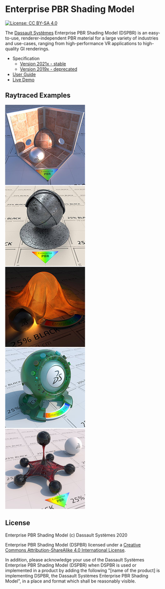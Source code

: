 # Enterprise PBR Shading Model

[![License: CC BY-SA 4.0](https://img.shields.io/badge/License-CC%20BY--SA%204.0-lightgrey.svg)](LICENSE.txt)

The [Dassault Systèmes](https://www.3ds.com/) Enterprise PBR Shading Model (DSPBR) is an easy-to-use, renderer-independent PBR material for a large variety of industries and use-cases, ranging from high-performance VR applications to high-quality GI renderings.

* Specification
  * [Version 2021x - stable](https://dassaultsystemes-technology.github.io/EnterprisePBRShadingModel/spec-2021x.md.html)
  * [Version 2019x - deprecated](https://dassaultsystemes-technology.github.io/EnterprisePBRShadingModel/spec-2019x.md.html)
* [User Guide](https://dassaultsystemes-technology.github.io/EnterprisePBRShadingModel/user_guide.md.html)
* [Live Demo](https://dassaultsystemes-technology.github.io/dspbr-pt/)

## Raytraced Examples

![raytraced image](img/rt_brownstone_dspbr.jpg)
![raytraced image](img/rt_darkzink_dspbr.jpg)
![raytraced image](img/rt_goldmesh_dspbr.jpg)
![raytraced image](img/rt_sss_plastic_dspbr.jpg)
![raytraced image](img/rt_scatterglass_dspbr.jpg)

## License

Enterprise PBR Shading Model (c) Dassault Systèmes 2020

Enterprise PBR Shading Model (DSPBR) licensed under a [Creative Commons Attribution-ShareAlike 4.0 International License](https://creativecommons.org/licenses/by-sa/4.0/).

In addition, please acknowledge your use of the Dassault Systèmes Enterprise PBR Shading Model (DSPBR) when DSPBR is used or implemented in a product by adding  the following "[name of the product] is implementing DSPBR, the Dassault Systèmes Enterprise PBR Shading Model", in a place and format which shall be reasonably visible. 
